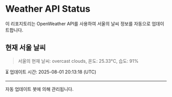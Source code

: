 
# Weather API Status

이 리포지토리는 OpenWeather API를 사용하여 서울의 날씨 정보를 자동으로 업데이트합니다.

## 현재 서울 날씨
> 서울의 현재 날씨: overcast clouds, 온도: 25.33°C, 습도: 91%

⏳ 업데이트 시간: 2025-08-01 20:13:18 (UTC)

---
자동 업데이트 봇에 의해 관리됩니다.
